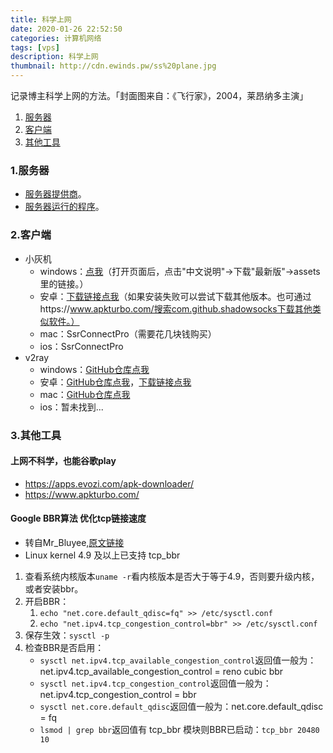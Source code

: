 ```yaml
---
title: 科学上网
date: 2020-01-26 22:52:50 
categories: 计算机网络 
tags: [vps] 
description: 科学上网
thumbnail: http://cdn.ewinds.pw/ss%20plane.jpg
---
```


记录博主科学上网的方法。「封面图来自：《飞行家》，2004，莱昂纳多主演」

<!-- more -->

1. [服务器](#server)
2. [客户端](#client)
3. [其他工具](#other)

### <div id="server">1.服务器</div>
* [服务器提供商](https://www.vultr.com/)。
* [服务器运行的程序](https://github.com/233boy/v2ray)。

### <div id="client">2.客户端</div>
* 小灰机
    * windows：[点我](https://github.com/shadowsocks/shadowsocks-windows)（打开页面后，点击"中文说明"->下载"最新版"->assets里的链接。）
    * 安卓：[下载链接点我](https://www.apkturbo.com/apps/shadowsocks/com.github.shadowsocks/4.8.7/)（如果安装失败可以尝试下载其他版本。也可通过https://www.apkturbo.com/搜索com.github.shadowsocks下载其他类似软件。）
    * mac：SsrConnectPro（需要花几块钱购买）
    * ios：SsrConnectPro
* v2ray
    * windows：[GitHub仓库点我](https://github.com/2dust/v2rayN/releases)
    * 安卓：[GitHub仓库点我](https://github.com/2dust/v2rayNG)，[下载链接点我](https://www.apkturbo.com/apps/v2rayng/com.v2ray.ang/1.0.0/)
    * mac：[GitHub仓库点我](https://github.com/Cenmrev/V2RayX)
    * ios：暂未找到...

### <div id="other">3.其他工具</div>

#### 上网不科学，也能谷歌play
* https://apps.evozi.com/apk-downloader/
* https://www.apkturbo.com/

#### Google BBR算法 优化tcp链接速度
* 转自Mr_Bluyee,[原文链接](https://www.jianshu.com/p/98c21990ed23)
* Linux kernel 4.9 及以上已支持 tcp_bbr
1. 查看系统内核版本`uname -r`看内核版本是否大于等于4.9，否则要升级内核，或者安装bbr。
2. 开启BBR：
    1. `echo "net.core.default_qdisc=fq" >> /etc/sysctl.conf`
    2. `echo "net.ipv4.tcp_congestion_control=bbr" >> /etc/sysctl.conf`
3. 保存生效：```sysctl -p```
4. 检查BBR是否启用：
    * `sysctl net.ipv4.tcp_available_congestion_control`返回值一般为：net.ipv4.tcp_available_congestion_control = reno cubic bbr
    * `sysctl net.ipv4.tcp_congestion_control`返回值一般为：net.ipv4.tcp_congestion_control = bbr
    * `sysctl net.core.default_qdisc`返回值一般为：net.core.default_qdisc = fq
    * `lsmod | grep bbr`返回值有 tcp_bbr 模块则BBR已启动：`tcp_bbr 20480 10`